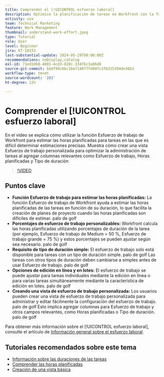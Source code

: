 ```yaml
---
title: Comprender el [!UICONTROL esfuerzo laboral]
description: Optimice la planificación de tareas en Workfront con la función Esfuerzo de trabajo, lo que permite realizar estimaciones planificadas de horas, ediciones en línea y masivas y vistas personalizadas para una administración eficiente del proyecto.
activity: use
team: Technical Marketing
feature: Work Management
thumbnail: understand-work-effort.jpeg
type: Tutorial
role: User
level: Beginner
jira: KT-10153
last-substantial-update: 2024-05-29T00:00:00Z
recommendations: noDisplay,catalog
exl-id: 71ed10b8-4801-4cd3-828c-334f6c3a86d8
source-git-commit: bbdf99c6bc1be714077fd94fc3f8325394de36b3
workflow-type: tm+mt
source-wordcount: '283'
ht-degree: 12%

---
```


# Comprender el [!UICONTROL esfuerzo laboral]

En el vídeo se explica cómo utilizar la función Esfuerzo de trabajo de Workfront para estimar las horas planificadas para tareas en las que es difícil determinar estimaciones precisas.
Muestra cómo crear una vista Esfuerzo de trabajo personalizada para optimizar la administración de tareas al agregar columnas relevantes como Esfuerzo de trabajo, Horas planificadas y Tipo de duración

>[!VIDEO](https://video.tv.adobe.com/v/3447402/?quality=12&learn=on&enablevpops=1&captions=spa)

## Puntos clave

* **Función Esfuerzo de trabajo para estimar las horas planificadas:** La función Esfuerzo de trabajo de Workfront ayuda a estimar las horas planificadas de las tareas en función de su duración, lo que facilita la creación de planes de proyecto cuando las horas planificadas son difíciles de estimar. palo de golf
* **Porcentajes de esfuerzo de trabajo personalizables:** Workfront calcula las horas planificadas utilizando porcentajes de duración de la tarea (por ejemplo, Esfuerzo de trabajo de Medium = 50 %, Esfuerzo de trabajo grande = 75 %) y estos porcentajes se pueden ajustar según sea necesario. palo de golf
* **Requisito de tipo de duración simple:** El esfuerzo de trabajo solo está disponible para tareas con un tipo de duración simple. palo de golf Las tareas con otros tipos de duración deben cambiarse a simples antes de usar Esfuerzo de trabajo. palo de golf
* **Opciones de edición en línea y en lotes:** El esfuerzo de trabajo se puede ajustar para tareas individuales mediante la edición en línea o para varias tareas simultáneamente mediante la característica de edición en lotes. palo de golf
* **Creando una vista de esfuerzo de trabajo personalizada:** Los usuarios pueden crear una vista de esfuerzo de trabajo personalizada para administrar y editar fácilmente la configuración del esfuerzo de trabajo. palo de golf Esto implica agregar columnas para Esfuerzo de trabajo y otros campos relevantes, como Horas planificadas o Tipo de duración. palo de golf


Para obtener más información sobre el [!UICONTROL esfuerzo laboral], consulte el artículo de [Información general sobre el esfuerzo laboral](https://experienceleague.adobe.com/docs/workfront/using/manage-work/tasks/task-information/work-effort.html?lang=es).


## Tutoriales recomendados sobre este tema

* [Información sobre las duraciones de las tareas](/help/manage-work/tasks/understand-task-durations.md)
* [Comprender las horas planificadas](/help/manage-work/tasks/understand-planned-hours.md)
* [Creación de una vista básica](/help/reporting/basic-reporting/create-a-basic-view.md)
